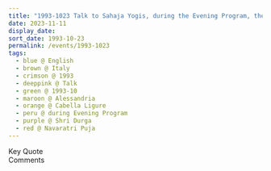 ```yaml
---
title: "1993-1023 Talk to Sahaja Yogis, during the Evening Program, the day before Navarātri Pūjā (9th Day), Tent, Cabella Ligure, Alessandria, Italy"
date: 2023-11-11
display_date: 
sort_date: 1993-10-23
permalink: /events/1993-1023
tags:
  - blue @ English
  - brown @ Italy
  - crimson @ 1993
  - deeppink @ Talk
  - green @ 1993-10
  - maroon @ Alessandria
  - orange @ Cabella Ligure
  - peru @ during Evening Program
  - purple @ Shri Durga
  - red @ Navaratri Puja 
---
```


<wave-list>
  <list-title color="green" width="75">Key Quote</list-title>
  <list-item color="BlanchedAlmond"  width="200"></list-item>
  <list-item color="Lavender"></list-item>
  <list-item color="BlanchedAlmond"></list-item>
</wave-list>

<br>

<wave-list>
  <list-title color="green" width="75">Comments</list-title>
  <list-item color="BlanchedAlmond"  width="200"></list-item>
  <list-item color="Lavender"></list-item>
  <list-item color="BlanchedAlmond"></list-item>
</wave-list>
